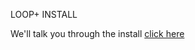 LOOP+ INSTALL 

We'll talk you through the install [click here](https://www.youtube.com/watch?v=y7i0Y6ZIMaU)
